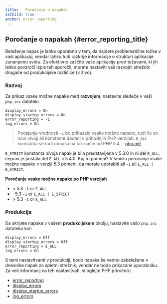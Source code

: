 ```yaml
---
title:   Poročanje o napakah
isChild: true
anchor: error_reporting
---
```


## Poročanje o napakah {#error_reporting_title}

Beleženje napak je lahko uporabno v tem, da najdete problematične točke v vaši aplikaciji, vendar lahko tudi razkrije
informacije o strukturi aplikacije zunanjemu svetu. Za efektivno zaščito vaše aplikacije pred težavami, ki jih lahko
povzroči izpis teh sporočil, morate nastaviti vaš razvojni strežnik drugače od produkcijske različice (v živo).

### Razvoj

Za prikaz vsake možne napake med <strong>razvojem</strong>, nastavite sledeče v vaši `php.ini` datoteki:

    display_errors = On
    display_startup_errors = On
    error_reporting = -1
    log_errors = On

> Podajanje vrednosti `-1` bo prikazalo vsako možno napako, tudi če so novi nivoji ali konstante dodani v prihodnjih PHP verzijah. `E_ALL` konstanta se tudi obnaša na tak način od PHP 5.4. - [php.net](http://php.net/function.error-reporting)

`E_STRICT` konstanta nivoja napak je bila predstavljena v 5.3.0 in ni
del `E_ALL`, čeprav je postala del `E_ALL` v 5.4.0. Kaj to pomeni?
V smislu poročanja vsake možne napake v verziji 5.3 pomeni, da morate
uporabiti ali `-1` ali `E_ALL | E_STRICT`.

**Poročanje vsake možne napake po PHP verzijah**

* &lt; 5.3 `-1` or `E_ALL`
* &nbsp; 5.3 `-1` or `E_ALL | E_STRICT`
* &gt; 5.3 `-1` or `E_ALL`

### Produkcija

Da skrijete napake v vašem <strong>produkcijskem</strong> okolju, nastavite vašo `php.ini` datoteko kot:

    display_errors = Off
    display_startup_errors = Off
    error_reporting = E_ALL
    log_errors = On

S temi nastavitvami v produkciji, bodo napake še vedno zabeležene v dnevnike napak za spletni strežnik, vendar ne bodo
prikazane uporabniku. Za več informacij na teh nastavitvah, si oglejte PHP priročnik:

* [error_reporting](http://php.net/errorfunc.configuration#ini.error-reporting)
* [display_errors](http://php.net/errorfunc.configuration#ini.display-errors)
* [display_startup_errors](http://php.net/errorfunc.configuration#ini.display-startup-errors)
* [log_errors](http://php.net/errorfunc.configuration#ini.log-errors)
